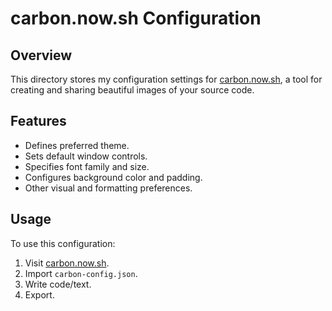# carbon.now.sh Configuration

## Overview

This directory stores my configuration settings for [carbon.now.sh](https://carbon.now.sh/), a tool for creating and sharing beautiful images of your source code.

## Features

- Defines preferred theme.
- Sets default window controls.
- Specifies font family and size.
- Configures background color and padding.
- Other visual and formatting preferences.

## Usage

To use this configuration:

1.  Visit [carbon.now.sh](https://carbon.now.sh/).
2.  Import `carbon-config.json`.
3.  Write code/text.
4.  Export.
